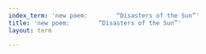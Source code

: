 ```yaml
---
index_term: 'new poem:        “Disasters of the Sun”'
title: 'new poem:        “Disasters of the Sun”'
layout: term

---
```

